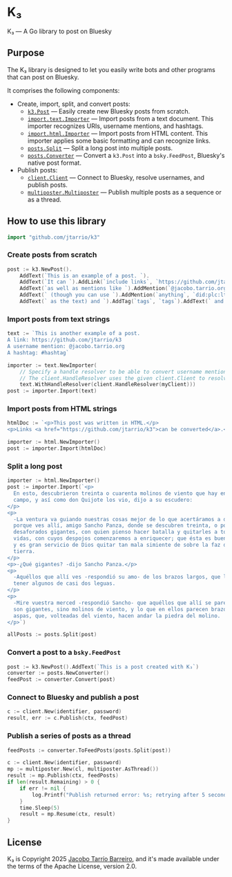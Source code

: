 # K₃

K₃ — A Go library to post on Bluesky

## Purpose

The K₃ library is designed to let you easily write bots and other programs that can post on Bluesky.

It comprises the following components:

- Create, import, split, and convert posts:
  - [`k3.Post`](post.go) — Easily create new Bluesky posts from scratch.
  - [`import.text.Importer`](import/text/text.go) — Import posts from a text document. This importer recognizes URIs, username mentions, and hashtags.
  - [`import.html.Importer`](import/html/html.go) — Import posts from HTML content. This importer applies some basic formatting and can recognize links.
  - [`posts.Split`](posts/split.go) — Split a long post into multiple posts.
  - [`posts.Converter`](posts/converter.go) — Convert a `k3.Post` into a `bsky.FeedPost`, Bluesky's native post format.
- Publish posts:
  - [`client.Client`](client/client.go) — Connect to Bluesky, resolve usernames, and publish posts.
  - [`multiposter.Multiposter`](multiposter/multiposter.go) — Publish multiple posts as a sequence or as a thread.

## How to use this library

```go
import "github.com/jtarrio/k3"
```

### Create posts from scratch

```go
post := k3.NewPost().
    AddText(`This is an example of a post. `).
    AddText(`It can `).AddLink(`include links`, `https://github.com/jtarrio/k3`).AddText(`, `).
    AddText(`as well as mentions like `).AddMention(`@jacobo.tarrio.org`, `did:plc:ltjxg754ia655dp73hohri2r`).
    AddText(` (though you can use `).AddMention(`anything`, `did:plc:ltjxg754ia655dp73hohri2r`).
    AddText(` as the text) and `).AddTag(`tags`, `tags`).AddText(` and `).AddTag(`#hashtags`, `hashtags`).AddText(`.`)
```

### Import posts from text strings

```go
text := `This is another example of a post.
A link: https://github.com/jtarrio/k3
A username mention: @jacobo.tarrio.org
A hashtag: #hashtag`

importer := text.NewImporter(
    // Specify a handle resolver to be able to convert username mentions.
    // The client.HandleResolver uses the given client.Client to resolve usernames.
    text.WithHandleResolver(client.HandleResolver(myClient)))
post := importer.Import(text)
```

### Import posts from HTML strings

```go
htmlDoc := `<p>This post was written in HTML.</p>
<p>Links <a href="https://github.com/jtarrio/k3">can be converted</a>.</p>`

importer := html.NewImporter()
post := importer.Import(htmlDoc)
```

### Split a long post

```go
importer := html.NewImporter()
post := importer.Import(`<p>
  En esto, descubrieron treinta o cuarenta molinos de viento que hay en aquel
  campo, y así como don Quijote los vio, dijo a su escudero:
</p>
<p>
  -La ventura va guiando nuestras cosas mejor de lo que acertáramos a desear;
  porque ves allí, amigo Sancho Panza, donde se descubren treinta, o pocos más,
  desaforados gigantes, con quien pienso hacer batalla y quitarles a todos las
  vidas, con cuyos despojos comenzaremos a enriquecer; que ésta es buena guerra,
  y es gran servicio de Dios quitar tan mala simiente de sobre la faz de la
  tierra.
</p>
<p>-¿Qué gigantes? -dijo Sancho Panza.</p>
<p>
  -Aquéllos que allí ves -respondió su amo- de los brazos largos, que los suelen
  tener algunos de casi dos leguas.
</p>
<p>
  -Mire vuestra merced -respondió Sancho- que aquéllos que allí se parecen no
  son gigantes, sino molinos de viento, y lo que en ellos parecen brazos son las
  aspas, que, volteadas del viento, hacen andar la piedra del molino.
</p>`)

allPosts := posts.Split(post)
```

### Convert a post to a `bsky.FeedPost`

```go
post := k3.NewPost().AddText(`This is a post created with K₃`)
converter := posts.NewConverter()
feedPost := converter.Convert(post)
```

### Connect to Bluesky and publish a post

```go
c := client.New(identifier, password)
result, err := c.Publish(ctx, feedPost)
```

### Publish a series of posts as a thread

```go
feedPosts := converter.ToFeedPosts(posts.Split(post))

c := client.New(identifier, password)
mp := multiposter.New(cl, multiposter.AsThread())
result := mp.Publish(ctx, feedPosts)
if len(result.Remaining) > 0 {
    if err != nil {
        log.Printf("Publish returned error: %s; retrying after 5 seconds", err.Error())
    }
    time.Sleep(5)
    result = mp.Resume(ctx, result)
}
```

## License

K₃ is Copyright 2025 [Jacobo Tarrío Barreiro](https://jacobo.tarrio.org), and it's made available under the terms of the Apache License, version 2.0.
